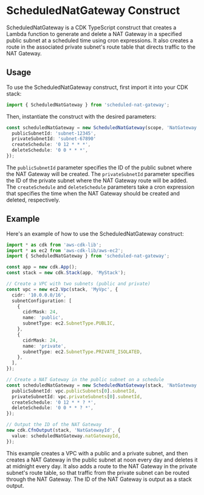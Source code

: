 # ScheduledNatGateway Construct

ScheduledNatGateway is a CDK TypeScript construct that creates a Lambda function to generate and delete a NAT Gateway in a specified public subnet at a scheduled time using cron expressions. It also creates a route in the associated private subnet's route table that directs traffic to the NAT Gateway.

## Usage

To use the ScheduledNatGateway construct, first import it into your CDK stack:

```typescript
import { ScheduledNatGateway } from 'scheduled-nat-gateway';
```

Then, instantiate the construct with the desired parameters:

```typescript
const scheduledNatGateway = new ScheduledNatGateway(scope, 'NatGateway', {
  publicSubnetId: 'subnet-12345',
  privateSubnetId: 'subnet-67890'
  createSchedule: '0 12 * * *',
  deleteSchedule: '0 0 * * *',
});
```

The `publicSubnetId` parameter specifies the ID of the public subnet where the NAT Gateway will be created. The `privateSubnetId` parameter specifies the ID of the private subnet where the NAT Gateway route will be added.
The `createSchedule` and `deleteSchedule` parameters take a cron expression that specifies the time when the NAT Gateway should be created and deleted, respectively. 

## Example

Here's an example of how to use the ScheduledNatGateway construct:

```typescript
import * as cdk from 'aws-cdk-lib';
import * as ec2 from 'aws-cdk-lib/aws-ec2';
import { ScheduledNatGateway } from 'scheduled-nat-gateway';

const app = new cdk.App();
const stack = new cdk.Stack(app, 'MyStack');

// Create a VPC with two subnets (public and private)
const vpc = new ec2.Vpc(stack, 'MyVpc', {
  cidr: '10.0.0.0/16',
  subnetConfiguration: [
    {
      cidrMask: 24,
      name: 'public',
      subnetType: ec2.SubnetType.PUBLIC,
    },
    {
      cidrMask: 24,
      name: 'private',
      subnetType: ec2.SubnetType.PRIVATE_ISOLATED,
    },
  ],
});

// Create a NAT Gateway in the public subnet on a schedule
const scheduledNatGateway = new ScheduledNatGateway(stack, 'NatGateway', {
  publicSubnetId: vpc.publicSubnets[0].subnetId,
  privateSubnetId: vpc.privateSubnets[0].subnetId,
  createSchedule: '0 12 * * ? *',
  deleteSchedule: '0 0 * * ? *',
});

// Output the ID of the NAT Gateway
new cdk.CfnOutput(stack, 'NatGatewayId', {
  value: scheduledNatGateway.natGatewayId,
});
```

This example creates a VPC with a public and a private subnet, and then creates a NAT Gateway in the public subnet at noon every day and deletes it at midnight every day. It also adds a route to the NAT Gateway in the private subnet's route table, so that traffic from the private subnet can be routed through the NAT Gateway. The ID of the NAT Gateway is output as a stack output.